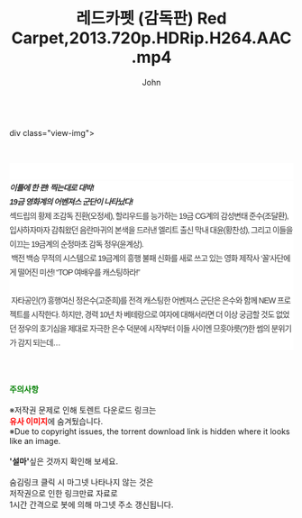 ﻿---
layout: post
title:  "레드카펫 (감독판) Red Carpet,2013.720p.HDRip.H264.AAC.mp4"
author: John
categories: [ 영화 ]
tags: [  ]
image:  
description: "레드카펫 (감독판) Red Carpet,2013.720p.HDRip.H264.AAC.mp4 torrent 정보 공유"
toc: true
toc_sticky: true
---

<br>
div class="view-img">
<a class="view_image" href="https://torrentmobile59.com/bbs/view_image.php?fn=%2Fdata%2Ffile%2Fmovie%2F3659260999_iJn51D8w_2c9eac0779440a2b7d3f2779c65fc4795eb9d1c8.jpg" target="_blank"><img alt="" class="img-tag" content="https://torrentmobile59.com/data/file/movie/3659260999_iJn51D8w_2c9eac0779440a2b7d3f2779c65fc4795eb9d1c8.jpg" itemprop="image" src="https://torrentmobile59.com/data/file/movie/3659260999_iJn51D8w_2c9eac0779440a2b7d3f2779c65fc4795eb9d1c8.jpg"/></a><a class="view_image" href="https://torrentmobile59.com/bbs/view_image.php?fn=%2Fdata%2Ffile%2Fmovie%2F3659260999_VOmwa6qg_022d7f305db65e31b180450c4123f0d30ec9a063.jpg" target="_blank"><img alt="" class="img-tag" content="https://torrentmobile59.com/data/file/movie/3659260999_VOmwa6qg_022d7f305db65e31b180450c4123f0d30ec9a063.jpg" itemprop="image" src="https://torrentmobile59.com/data/file/movie/3659260999_VOmwa6qg_022d7f305db65e31b180450c4123f0d30ec9a063.jpg"/></a></div><div class="view-content" itemprop="description">
<p><br/></p><div class="title_area" style="margin:0px 0px 9px;padding:0px;list-style:none;font-size:12px;font-family:'나눔고딕', NanumGothic, '돋움', Dotum, Helvetica, 'AppleSDGothicNeo-Medium', AppleGothic, sans-serif;height:30px;float:none;background-color:rgb(255,255,255);"><h4 class="h_story" style="margin:5px 10px 0px 0px;padding:0px;list-style:none;font-size:12px;font-family:'돋움', sans-serif;height:18px;width:49px;background:url(&quot;https://ssl.pstatic.net/static/movie/2020/10/h_tx_sp5.png&quot;) no-repeat 0px -17px;float:left;"><strong class="blind" style="margin:0px;padding:0px;list-style:none;font-size:0px;font-family:inherit;color:inherit;width:1px;height:1px;line-height:0;">줄거리</strong></h4></div><h5 class="h_tx_story" style="margin:-7px 0px 1px;padding:0px;list-style:none;font-size:14px;font-family:'나눔고딕', NanumGothic, Helvetica, sans-serif;color:rgb(51,51,51);background-image:url(&quot;https://ssl.pstatic.net/static/movie/2014/01/blank.gif&quot;);letter-spacing:-1px;line-height:25px;background-color:rgb(255,255,255);">이틀에 한 편! 찍는대로 대박!<br style="list-style:none;font-size:12px;font-family:'돋움', sans-serif;color:rgb(0,0,0);"/>19금 영화계의 어벤져스 군단이 나타났다!</h5><p class="con_tx" style="margin-top:-1px;margin-bottom:-6px;list-style:none;font-size:14px;font-family:'나눔고딕', NanumGothic, '돋움', Dotum, Helvetica, 'AppleSDGothicNeo-Medium', AppleGothic, sans-serif;color:rgb(51,51,51);background-image:url(&quot;https://ssl.pstatic.net/static/movie/2014/01/blank.gif&quot;);letter-spacing:-1px;line-height:25px;background-color:rgb(255,255,255);">섹드립의 황제 조감독 진환(오정세), 할리우드를 능가하는 19금 CG계의 감성변태 준수(조달환), 입사하자마자 감춰왔던 음란마귀의 본색을 드러낸 엘리트 출신 막내 대윤(황찬성), 그리고 이들을 이끄는 19금계의 순정마초 감독 정우(윤계상).<br style="list-style:none;font-size:12px;font-family:'돋움', sans-serif;color:rgb(0,0,0);"/> 백전 백승 무적의 시스템으로 19금계의 흥행 불패 신화를 새로 쓰고 있는 영화 제작사 ‘꼴’사단에게 떨어진 미션! “TOP 여배우를 캐스팅하라!”<br style="list-style:none;font-size:12px;font-family:'돋움', sans-serif;color:rgb(0,0,0);"/> <br style="list-style:none;font-size:12px;font-family:'돋움', sans-serif;color:rgb(0,0,0);"/> 자타공인(?) 흥행여신 정은수(고준희)를 전격 캐스팅한 어벤져스 군단은 은수와 함께 NEW 프로젝트를 시작한다. 하지만, 경력 10년 차 베테랑으로 여자에 대해서라면 더 이상 궁금할 것도 없었던 정우의 호기심을 제대로 자극한 은수 덕분에 시작부터 이들 사이엔 므흣야릇(?)한 썸의 분위기가 감지 되는데…</p> </div
    
<br><br><br>
<p data-ke-size="size16"><b><span style="color: green;">주의사항</span></b><br /><br />※저작권 문제로 인해 토렌트 다운로드 링크는<br /><b><span style="color: red;">유사 이미지</span></b>에 숨겨뒀습니다.<br />※Due to copyright issues, the torrent download link is hidden where it looks like an image.<br /><br /><b>'설마'</b>싶은 것까지 확인해 보세요.<br /><br />숨김링크 클릭 시 마그넷 나타나지 않는 것은<br />저작권으로 인한 링크만료 자료로<br />1시간 간격으로 봇에 의해 마그넷 주소 갱신됩니다.</p>

